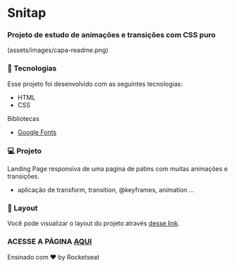 # Snitap
### Projeto de estudo de animações e transições com CSS puro


(assets/images/capa-readme.png)


### 🚀 Tecnologias

Esse projeto foi desenvolvido com as seguintes tecnologias:

- HTML
- CSS

Bibliotecas
- [Google Fonts](https://fonts.google.com/)


### 💻 Projeto

Landing Page responsiva de uma pagina de patins com muitas animações e transições.
- aplicação de transform, transition, @keyframes, animation ... 

### 🔖 Layout

Você pode visualizar o layout do projeto através [desse link](https://www.figma.com/design/9YO2SSCOQFUKhCzCaBMjGs/LP-de-patins-animada--Community-?node-id=908-1045&t=KgHrp9vlZkEoY0Jc-0). 

###  ACESSE A PÁGINA [AQUI](https://amandasgm.github.io/lp-de-patins-animada/)


Ensinado com ♥ by Rocketseat 